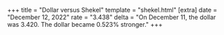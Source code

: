 +++
title = "Dollar versus Shekel"
template = "shekel.html"
[extra]
date = "December 12, 2022"
rate = "3.438"
delta = "On December 11, the dollar was 3.420. The dollar became 0.523% stronger."
+++
